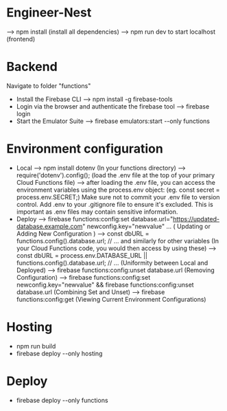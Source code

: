 # Engineer-Nest
  --> npm install (install all dependencies)
  --> npm run dev to start localhost (frontend)
# Backend
Navigate to folder "functions"
+ Install the Firebase CLI
  --> npm install -g firebase-tools
+ Login via the browser and authenticate the firebase tool
  --> firebase login
+ Start the Emulator Suite
  --> firebase emulators:start --only functions
# Environment configuration
+ Local
  --> npm install dotenv (In your functions directory)
  --> require('dotenv').config(); (load the .env file at the top of your primary Cloud Functions file)
  --> after loading the .env file, you can access the environment variables using the process.env object:
  (eg. const secret = process.env.SECRET;)
  Make sure not to commit your .env file to version control. Add .env to your .gitignore file to ensure it's excluded. This is important as .env files may contain sensitive information.
+ Deploy
  --> firebase functions:config:set database.url="https://updated-database.example.com" newconfig.key="newvalue" ... ( Updating or Adding New Configuration )
  --> const dbURL = functions.config().database.url; // ... and similarly for other variables (In your Cloud Functions code, you would then access by using these)
  --> const dbURL = process.env.DATABASE_URL || functions.config().database.url; // ...  (Uniformity between Local and Deployed)
  --> firebase functions:config:unset database.url (Removing Configuration)
  --> firebase functions:config:set newconfig.key="newvalue" && firebase functions:config:unset database.url (Combining Set and Unset)
  --> firebase functions:config:get (Viewing Current Environment Configurations)
# Hosting
+ npm run build
+ firebase deploy --only hosting
# Deploy
+ firebase deploy --only functions
